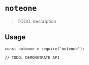 # `noteone`

> TODO: description

## Usage

```
const noteone = require('noteone');

// TODO: DEMONSTRATE API
```
